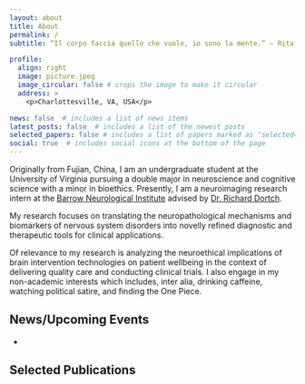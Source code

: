 ```yaml
---
layout: about
title: About
permalink: /
subtitle: “Il corpo faccia quello che vuole, io sono la mente.” ― Rita Levi-Montalcini

profile:
  align: right
  image: picture.jpeg
  image_circular: false # crops the image to make it circular
  address: >
    <p>Charlottesville, VA, USA</p>

news: false  # includes a list of news items
latest_posts: false  # includes a list of the newest posts
selected_papers: false # includes a list of papers marked as "selected={true}"
social: true  # includes social icons at the bottom of the page
---
```


Originally from Fujian, China, I am an undergraduate student at the University of Virginia pursuing a double major in neuroscience and cognitive science with a minor in bioethics. Presently, I am a neuroimaging research intern at the [Barrow Neurological Institute]() advised by [Dr. Richard Dortch]().

My research focuses on translating the neuropathological mechanisms and biomarkers of nervous system disorders into novelly refined diagnostic and therapeutic tools for clinical applications.

Of relevance to my research is analyzing the neuroethical implications of brain intervention technologies on patient wellbeing in the context of delivering quality care and conducting clinical trials. I also engage in my non-academic interests which includes, inter alia, drinking caffeine, watching political satire, and finding the One Piece.

## News/Upcoming Events
*

## Selected Publications

